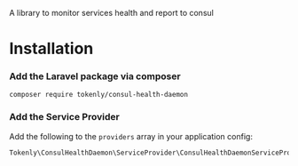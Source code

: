 A library to monitor services health and report to consul


# Installation


### Add the Laravel package via composer

```
composer require tokenly/consul-health-daemon
```

### Add the Service Provider

Add the following to the `providers` array in your application config:

```
Tokenly\ConsulHealthDaemon\ServiceProvider\ConsulHealthDaemonServiceProvider::class
```


